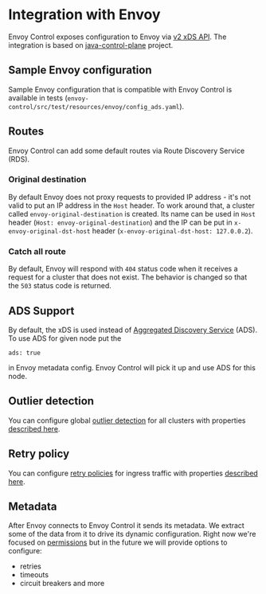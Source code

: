 # Integration with Envoy

Envoy Control exposes configuration to Envoy via
[v2 xDS API](https://www.envoyproxy.io/docs/envoy/latest/configuration/overview/v2_overview).
The integration is based on [java-control-plane](https://github.com/envoyproxy/java-control-plane) project.

## Sample Envoy configuration

Sample Envoy configuration that is compatible with Envoy Control is available in tests (`envoy-control/src/test/resources/envoy/config_ads.yaml`).
<!--
// todo link to configuration.
-->

## Routes

Envoy Control can add some default routes via Route Discovery Service (RDS).

### Original destination

By default Envoy does not proxy requests to provided IP address - it's not valid to put an IP address in the `Host` header.
To work around that, a cluster called `envoy-original-destination` is created.
Its name can be used in `Host` header (`Host: envoy-original-destination`) 
and the IP can be put in `x-envoy-original-dst-host` header (`x-envoy-original-dst-host: 127.0.0.2`).

### Catch all route

By default, Envoy will respond with `404` status code when it receives a request for a cluster that does not exist.
The behavior is changed so that the `503` status code is returned.

## ADS Support

By default, the xDS is used instead of
[Aggregated Discovery Service](https://www.envoyproxy.io/docs/envoy/latest/configuration/overview/v2_overview#aggregated-discovery-service)
(ADS). To use ADS for given node put the
```
ads: true
```
in Envoy metadata config. Envoy Control will pick it up and use ADS for this node.

## Outlier detection

You can configure global
[outlier detection](https://www.envoyproxy.io/docs/envoy/latest/intro/arch_overview/outlier#arch-overview-outlier-detection)
for all clusters with properties [described here](../configuration.md#outlier-detection).

## Retry policy

You can configure
[retry policies](https://www.envoyproxy.io/docs/envoy/latest/api-v2/api/v2/route/route.proto#envoy-api-msg-route-retrypolicy)
for ingress traffic with properties [described here](../configuration.md#retries).

## Metadata

After Envoy connects to Envoy Control it sends its metadata.
We extract some of the data from it to drive its dynamic configuration.
Right now we're focused on [permissions](../features/permissions.md)
but in the future we will provide options to configure:

* retries
* timeouts
* circuit breakers and more
